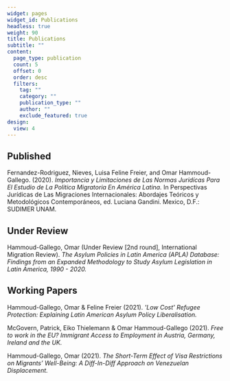 ```yaml
---
widget: pages
widget_id: Publications
headless: true
weight: 90
title: Publications
subtitle: ""
content:
  page_type: publication
  count: 5
  offset: 0
  order: desc
  filters:
    tag: ""
    category: ""
    publication_type: ""
    author: ""
    exclude_featured: true
design:
  view: 4
---
```

## Published

Fernandez-Rodriguez, Nieves, Luisa Feline Freier, and Omar Hammoud-Gallego. (2020). *Importancia y Limitaciones de Las Normas Juridícas Para El Estudio de La Politica Migratoria En América Latina.* In Perspectivas Jurídicas de Las Migraciones Internacionales: Abordajes Teóricos y Metodológicos Contemporáneos, ed. Luciana Gandini. Mexico, D.F.: SUDIMER UNAM.

## Under Review

Hammoud-Gallego, Omar (Under Review \[2nd round], International Migration Review). *The Asylum Policies in Latin America (APLA) Database: Findings from an Expanded Methodology to Study Asylum Legislation in Latin America, 1990 - 2020.*

## Working Papers

Hammoud-Gallego, Omar & Feline Freier (2021). *'Low Cost' Refugee Protection: Explaining Latin American Asylum Policy Liberalisation.* 

McGovern, Patrick, Eiko Thielemann & Omar Hammoud-Gallego (2021). *Free to work in the EU? Immigrant Access to Employment in Austria, Germany, Ireland and the UK.*

Hammoud-Gallego, Omar (2021). *The Short-Term Effect of Visa Restrictions on Migrants’ Well-Being: A Diff-In-Diff Approach on Venezuelan Displacement.* 

